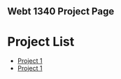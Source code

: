 ## Webt 1340 Project Page

<h1>Project List</h1>

<ul>
    <li><a href="/daroncrittenden_project_1_webt1340.pdf" target="_blank">Project 1</a></li>
    <li><a href="/daroncrittenden_portfoliobuilderproject.pdf" target="_blank">Project 1</a></li>
</ul>
